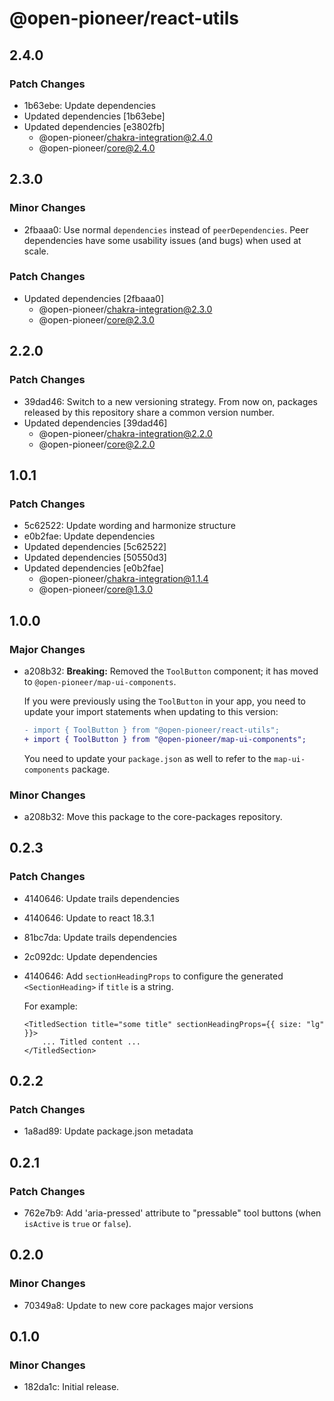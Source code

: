 # @open-pioneer/react-utils

## 2.4.0

### Patch Changes

-   1b63ebe: Update dependencies
-   Updated dependencies [1b63ebe]
-   Updated dependencies [e3802fb]
    -   @open-pioneer/chakra-integration@2.4.0
    -   @open-pioneer/core@2.4.0

## 2.3.0

### Minor Changes

-   2fbaaa0: Use normal `dependencies` instead of `peerDependencies`. Peer dependencies have some usability issues (and bugs) when used at scale.

### Patch Changes

-   Updated dependencies [2fbaaa0]
    -   @open-pioneer/chakra-integration@2.3.0
    -   @open-pioneer/core@2.3.0

## 2.2.0

### Patch Changes

-   39dad46: Switch to a new versioning strategy.
    From now on, packages released by this repository share a common version number.
-   Updated dependencies [39dad46]
    -   @open-pioneer/chakra-integration@2.2.0
    -   @open-pioneer/core@2.2.0

## 1.0.1

### Patch Changes

-   5c62522: Update wording and harmonize structure
-   e0b2fae: Update dependencies
-   Updated dependencies [5c62522]
-   Updated dependencies [50550d3]
-   Updated dependencies [e0b2fae]
    -   @open-pioneer/chakra-integration@1.1.4
    -   @open-pioneer/core@1.3.0

## 1.0.0

### Major Changes

-   a208b32: **Breaking:** Removed the `ToolButton` component; it has moved to `@open-pioneer/map-ui-components`.

    If you were previously using the `ToolButton` in your app, you need to update your import statements when updating to this version:

    ```diff
    - import { ToolButton } from "@open-pioneer/react-utils";
    + import { ToolButton } from "@open-pioneer/map-ui-components";
    ```

    You need to update your `package.json` as well to refer to the `map-ui-components` package.

### Minor Changes

-   a208b32: Move this package to the core-packages repository.

## 0.2.3

### Patch Changes

-   4140646: Update trails dependencies
-   4140646: Update to react 18.3.1
-   81bc7da: Update trails dependencies
-   2c092dc: Update dependencies
-   4140646: Add `sectionHeadingProps` to configure the generated `<SectionHeading>` if `title` is a string.

    For example:

    ```tsx
    <TitledSection title="some title" sectionHeadingProps={{ size: "lg" }}>
        ... Titled content ...
    </TitledSection>
    ```

## 0.2.2

### Patch Changes

-   1a8ad89: Update package.json metadata

## 0.2.1

### Patch Changes

-   762e7b9: Add 'aria-pressed' attribute to "pressable" tool buttons (when `isActive` is `true` or `false`).

## 0.2.0

### Minor Changes

-   70349a8: Update to new core packages major versions

## 0.1.0

### Minor Changes

-   182da1c: Initial release.
